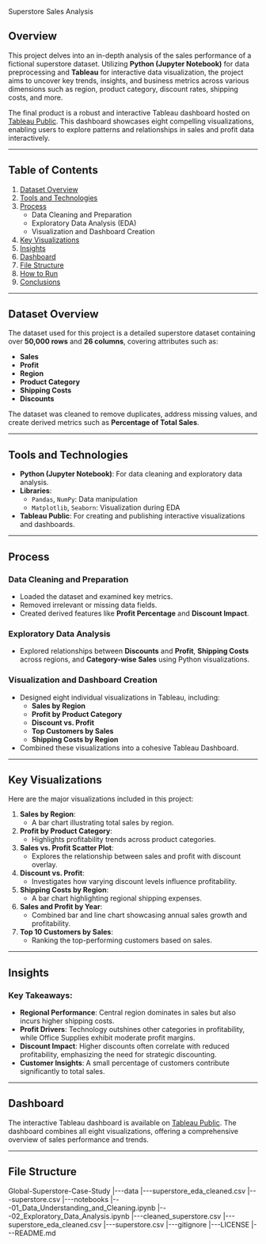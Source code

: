 Superstore Sales Analysis

## Overview

This project delves into an in-depth analysis of the sales performance of a fictional superstore dataset. Utilizing **Python (Jupyter Notebook)** for data preprocessing and **Tableau** for interactive data visualization, the project aims to uncover key trends, insights, and business metrics across various dimensions such as region, product category, discount rates, shipping costs, and more.

The final product is a robust and interactive Tableau dashboard hosted on [Tableau Public](#). This dashboard showcases eight compelling visualizations, enabling users to explore patterns and relationships in sales and profit data interactively.

---

## Table of Contents

1. [Dataset Overview](#dataset-overview)
2. [Tools and Technologies](#tools-and-technologies)
3. [Process](#process)
    - Data Cleaning and Preparation
    - Exploratory Data Analysis (EDA)
    - Visualization and Dashboard Creation
4. [Key Visualizations](#key-visualizations)
5. [Insights](#insights)
6. [Dashboard](#dashboard)
7. [File Structure](#file-structure)
8. [How to Run](#how-to-run)
9. [Conclusions](#conclusions)

---

## Dataset Overview

The dataset used for this project is a detailed superstore dataset containing over **50,000 rows** and **26 columns**, covering attributes such as:
- **Sales**
- **Profit**
- **Region**
- **Product Category**
- **Shipping Costs**
- **Discounts**

The dataset was cleaned to remove duplicates, address missing values, and create derived metrics such as **Percentage of Total Sales**.

---

## Tools and Technologies

- **Python (Jupyter Notebook)**: For data cleaning and exploratory data analysis.
- **Libraries**:
  - `Pandas`, `NumPy`: Data manipulation
  - `Matplotlib`, `Seaborn`: Visualization during EDA
- **Tableau Public**: For creating and publishing interactive visualizations and dashboards.

---

## Process

### Data Cleaning and Preparation
- Loaded the dataset and examined key metrics.
- Removed irrelevant or missing data fields.
- Created derived features like **Profit Percentage** and **Discount Impact**.

### Exploratory Data Analysis
- Explored relationships between **Discounts** and **Profit**, **Shipping Costs** across regions, and **Category-wise Sales** using Python visualizations.

### Visualization and Dashboard Creation
- Designed eight individual visualizations in Tableau, including:
  - **Sales by Region**
  - **Profit by Product Category**
  - **Discount vs. Profit**
  - **Top Customers by Sales**
  - **Shipping Costs by Region**
- Combined these visualizations into a cohesive Tableau Dashboard.

---

## Key Visualizations

Here are the major visualizations included in this project:

1. **Sales by Region**:
   - A bar chart illustrating total sales by region.
2. **Profit by Product Category**:
   - Highlights profitability trends across product categories.
3. **Sales vs. Profit Scatter Plot**:
   - Explores the relationship between sales and profit with discount overlay.
4. **Discount vs. Profit**:
   - Investigates how varying discount levels influence profitability.
5. **Shipping Costs by Region**:
   - A bar chart highlighting regional shipping expenses.
6. **Sales and Profit by Year**:
   - Combined bar and line chart showcasing annual sales growth and profitability.
7. **Top 10 Customers by Sales**:
   - Ranking the top-performing customers based on sales.

---

## Insights

### Key Takeaways:
- **Regional Performance**: Central region dominates in sales but also incurs higher shipping costs.
- **Profit Drivers**: Technology outshines other categories in profitability, while Office Supplies exhibit moderate profit margins.
- **Discount Impact**: Higher discounts often correlate with reduced profitability, emphasizing the need for strategic discounting.
- **Customer Insights**: A small percentage of customers contribute significantly to total sales.

---

## Dashboard

The interactive Tableau dashboard is available on [Tableau Public](#). The dashboard combines all eight visualizations, offering a comprehensive overview of sales performance and trends.

---

## File Structure
Global-Superstore-Case-Study
|---data
    |---superstore_eda_cleaned.csv
    |---superstore.csv
|---notebooks
    |---01_Data_Understanding_and_Cleaning.ipynb
    |---02_Exploratory_Data_Analysis.ipynb
    |---cleaned_superstore.csv
    |---superstore_eda_cleaned.csv
    |---superstore.csv
|---gitignore
|---LICENSE
|---README.md


